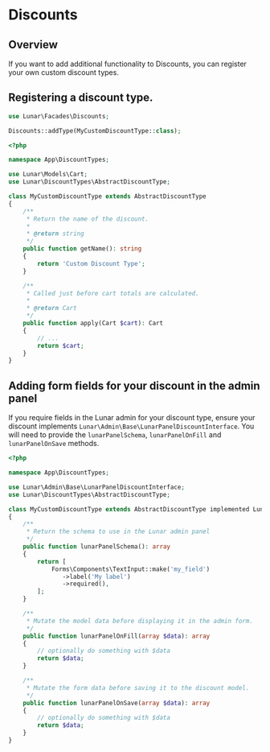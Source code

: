 # Discounts

## Overview

If you want to add additional functionality to Discounts, you can register your own custom discount types.

## Registering a discount type.

```php
use Lunar\Facades\Discounts;

Discounts::addType(MyCustomDiscountType::class);
```


```php
<?php

namespace App\DiscountTypes;

use Lunar\Models\Cart;
use Lunar\DiscountTypes\AbstractDiscountType;

class MyCustomDiscountType extends AbstractDiscountType
{
    /**
     * Return the name of the discount.
     *
     * @return string
     */
    public function getName(): string
    {
        return 'Custom Discount Type';
    }

    /**
     * Called just before cart totals are calculated.
     *
     * @return Cart
     */
    public function apply(Cart $cart): Cart
    {
        // ...
        return $cart;
    }
}
```


## Adding form fields for your discount in the admin panel

If you require fields in the Lunar admin for your discount type, ensure your discount implements `Lunar\Admin\Base\LunarPanelDiscountInterface`. You will need to provide the `lunarPanelSchema`, `lunarPanelOnFill` and `lunarPanelOnSave` methods.

```php
<?php

namespace App\DiscountTypes;

use Lunar\Admin\Base\LunarPanelDiscountInterface;
use Lunar\DiscountTypes\AbstractDiscountType;

class MyCustomDiscountType extends AbstractDiscountType implemented LunarPanelDiscountInterface
{
    /**
     * Return the schema to use in the Lunar admin panel
     */
    public function lunarPanelSchema(): array
    {
        return [
            Forms\Components\TextInput::make('my_field')
               ->label('My label')
               ->required(),
        ];
    }

    /**
     * Mutate the model data before displaying it in the admin form.
     */
    public function lunarPanelOnFill(array $data): array
    {
        // optionally do something with $data
        return $data;
    }

    /**
     * Mutate the form data before saving it to the discount model.
     */
    public function lunarPanelOnSave(array $data): array
    {
        // optionally do something with $data
        return $data;
    }
}
```